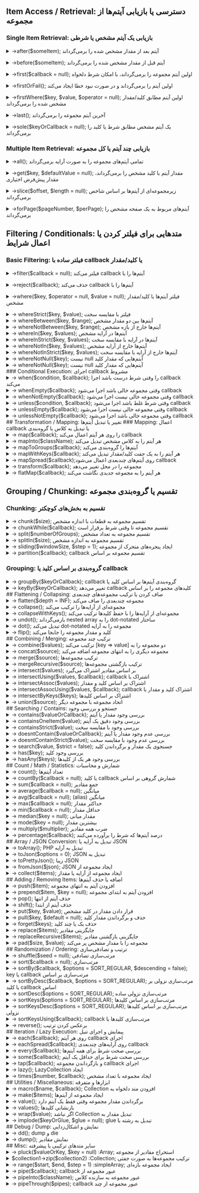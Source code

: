 ## Item Access / Retrieval: دسترسی یا بازیابی آیتم‌ها از مجموعه
### Single Item Retrieval: بازیابی یک آیتم مشخص یا شرطی
<details dir="ltr"><summary>
->after($someItem); آیتم بعد از مقدار مشخص شده را برمی‌گرداند
</summary><pre style="font-size: 12px">
$collection->after(
    $someItem,       // The value or callback to locate the reference item
    $strict = false  // Whether to use strict comparison (===)
);

// Example 1: basic usage
collect([1, 2, 3, 4])->after(2); // returns 3

// Example 2: strict comparison
collect([2, 4, 6, 8])->after('4', strict: true); // returns null (because '4' !== 4)

// Example 3: using a callback
collect([2, 4, 6, 8])->after(function (int $item, int $key) {
    return $item > 5;
}); // returns 8

// Example 4: if item not found
collect([10, 20, 30])->after(50); // returns null
</pre></details>
<details dir="ltr"><summary >
->before($someItem); آیتم قبل از مقدار مشخص شده را برمی‌گرداند
</summary><pre style="font-size: 12px">
$collection->before(
    $someItem,       // The value or callback to locate the reference item
    $strict = false  // Whether to use strict comparison (===)
);

// Example 1: basic usage
collect([1, 2, 3, 4])->before(3); // returns 2

// Example 2: strict comparison
collect([2, 4, 6, 8])->before('6', strict: true); // returns null (because '6' !== 6)

// Example 3: using a callback
collect([2, 4, 6, 8])->before(function (int $item, int $key) {
    return $item > 5;
}); // returns 4

// Example 4: if item not found
collect([10, 20, 30])->before(5); // returns null
</pre></details>
<details dir="ltr"><summary>
->first($callback = null); اولین آیتم مجموعه را برمی‌گرداند، با امکان شرط دلخواه
</summary><pre style="font-size: 12px">
$collection->first(
    $callback = null,  // Optional callback to filter items
    $default = null    // Value to return if no items match
);

// Example 1: basic usage
collect([1, 2, 3, 4])->first(); // returns 1

// Example 2: using a callback
collect([1, 2, 3, 4])->first(function ($item) {
    return $item > 2;
}); // returns 3

// Example 3: callback with default value
collect([1, 2, 3, 4])->first(function ($item) {
    return $item > 10;
}, 'not found'); // returns 'not found'
</pre></details>
<details dir="ltr"><summary>
->firstOrFail(); اولین آیتم را برمی‌گرداند و در صورت نبود خطا ایجاد می‌کند
</summary><pre style="font-size: 12px">
$collection->firstOrFail(
    $callback = null  // Optional callback to filter items
);

collect([1, 2, 3])->firstOrFail(); // returns 1
collect([1, 2, 3])->firstOrFail(function ($item) { return $item > 1; }); // returns 2
collect([])->firstOrFail(); // throws Illuminate\Support\ItemNotFoundException
</pre></details>
<details dir="ltr"><summary>
->firstWhere($key, $value, $operator = null); اولین آیتم مطابق کلید/مقدار مشخص شده را برمی‌گرداند
</summary><pre style="font-size: 12px">
$collection->firstWhere(
    $key,       // Field or key to check
    $value,     // Value to compare
    $operator = '='  // Comparison operator: '===', '!==', '!=', '==', '=', etc
);

collect([['price'=>100], ['price'=>200]])->firstWhere('price', 200); // returns ['price'=>200]
collect([['price'=>100], ['price'=>200]])->firstWhere('price', 150, '>'); // returns ['price'=>200]
collect([['price'=>100]])->firstWhere('price', 200); // returns null
</pre></details>
<details dir="ltr"><summary>
->last(); آخرین آیتم مجموعه را برمی‌گرداند
</summary><pre style="font-size: 12px">
$collection->last(
    $callback = null,  // Optional callback to filter items
    $default = null    // Value to return if no items match
);

collect([1,2,3])->last(); // returns 3
collect([1,2,3,4])->last(function ($item) { return $item % 2 === 0; }); // returns 4
collect([1,3,5])->last(function ($item) { return $item % 2 === 0; }, 'not found'); // returns 'not found'
</pre></details>
<details dir="ltr"><summary>
->sole($keyOrCallback = null); یک آیتم مشخص مطابق شرط یا کلید را برمی‌گرداند
</summary><pre style="font-size: 12px">
$collection->sole(
    $keyOrCallback = null  // Key or callback to locate a single item
);

collect([1])->sole(); // returns 1
collect([1,2,3])->sole(function ($item) { return $item > 2; }); // returns 3
collect([1,2,3,4])->sole(function ($item) { return $item > 1; }); // throws Illuminate\Support\MultipleItemsFoundException
</pre></details>

### Multiple Item Retrieval: بازیابی چند آیتم یا کل مجموعه
<details dir="ltr"><summary>
->all(); تمامی آیتم‌های مجموعه را به صورت آرایه برمی‌گرداند
</summary><pre style="font-size: 12px">
$collection->all();

collect([1,2,3])->all(); // returns [1,2,3]
collect([])->all(); // returns []
</pre></details>
<details dir="ltr"><summary>
->get($key, $defaultValue = null); مقدار آیتم با کلید مشخص را برمی‌گرداند، مقدار پیش‌فرض اختیاری
</summary><pre style="font-size: 12px">
$collection->get(
    $key,           // The key of the item to retrieve
    $defaultValue = null  // Value to return if key does not exist
);

collect(['name'=>'Alice', 'age'=>25])->get('name'); // returns 'Alice'
collect(['name'=>'Alice'])->get('age', 0); // returns 0
</pre></details>
<details dir="ltr"><summary>
->slice($offset, $length = null); زیرمجموعه‌ای از آیتم‌ها بر اساس شاخص برمی‌گرداند
</summary><pre style="font-size: 12px">
$collection->slice(
    $offset,      // Starting index
    $length = null // Number of items to return (all remaining if null)
);

collect([1,2,3,4,5])->slice(2); // returns [3,4,5]
collect([1,2,3,4,5])->slice(1, 3); // returns [2,3,4]
</pre></details>
<details dir="ltr"><summary>
->forPage($pageNumber, $perPage); آیتم‌های مربوط به یک صفحه مشخص را برمی‌گرداند
</summary><pre style="font-size: 12px">
$collection->forPage(
    $pageNumber, // Page number (1-based)
    $perPage     // Number of items per page
);

collect([1,2,3,4,5,6])->forPage(2, 2); // returns [3,4]
collect([1,2,3,4,5,6])->forPage(3, 2); // returns [5,6]
</pre></details>
## Filtering / Conditionals: متدهایی برای فیلتر کردن یا اعمال شرایط
### Basic Filtering: فیلتر ساده با callback یا کلید/مقدار
<details dir="ltr"><summary>
->filter($callback = null); <bdi>آیتم‌ها را با callback فیلتر می‌کند</bdi>
</summary><pre style="font-size: 12px">
$collection->filter(
    $callback = null // Callback function to determine if item should be included
);

collect([1,2,3,4,5])->filter(fn($item) => $item > 2); // returns [3,4,5]
collect([1,2,3,4,5])->filter(); // returns all non-falsy items
</pre></details>
<details dir="ltr"><summary>
->reject($callback); <bdi> آیتم‌ها را با callback حذف می‌کند</bdi>
</summary><pre style="font-size: 12px">
$collection->reject(
    $callback // Callback function to determine if item should be excluded
);

collect([1,2,3,4,5])->reject(fn($item) => $item > 3); // returns [1,2,3]
</pre></details>
<details dir="ltr"><summary>
->where($key, $operator = null, $value = null); فیلتر آیتم‌ها با کلید/مقدار مشخص
</summary><pre style="font-size: 12px">
$collection->where(
    $key,        // Field/key to check
    $operator = null, // Comparison operator: '===', '!==', '!=', '==', '=', '&lt;&gt;', '&gt;', '&lt;', '>=', '&lt;='
    $value = null     // Value to compare against
);

collect([
    ['product'=>'Desk','price'=>200],
    ['product'=>'Chair','price'=>100]
])->where('price', '=', 100); // returns [['product'=>'Chair','price'=>100]]

collect([2,4,6,8])->where('value', '&gt;', 5); // returns [6,8]
collect([2,4,6,8])->where('value', '&lt;', 5); // returns [2,4]
</pre></details>
<details dir="ltr"><summary>
-> whereStrict($key, $value); فیلتر با مقایسه سخت
</summary><pre style="font-size: 12px">
$collection->whereStrict(
    $key,                 // کلید یا نام فیلد برای مقایسه
    $value                // مقدار مورد مقایسه با مقایسه سخت (strict)
);
$filtered = $collection->whereStrict('price', 100); // آیتم‌هایی که قیمت آنها دقیقاً برابر 100 است
$filtered = $collection->whereStrict('name', 'John'); // آیتم‌هایی که نام آنها دقیقاً 'John' است
</pre></details>
<details dir="ltr"><summary>
-> whereBetween($key, $range); آیتم‌ها بین دو مقدار مشخص
</summary><pre style="font-size: 12px">
$collection->whereBetween(
    $key,     // کلید یا نام فیلد برای مقایسه
    $range    // آرایه شامل مقدار حداقل و حداکثر [min, max]
);
$filtered = $collection->whereBetween('price', [50, 150]); // آیتم‌هایی که قیمتشان بین 50 و 150 است
$filtered = $collection->whereBetween('age', [18, 30]);    // آیتم‌هایی که سنشان بین 18 و 30 است
</pre></details>
<details dir="ltr"><summary>
-> whereNotBetween($key, $range); آیتم‌ها خارج از بازه مشخص
</summary><pre style="font-size: 12px">
$collection->whereNotBetween(
    $key,    // کلید یا نام فیلد برای مقایسه
    $range   // آرایه شامل مقدار حداقل و حداکثر [min, max]
);
$filtered = $collection->whereNotBetween('price', [50, 150]); // آیتم‌هایی که قیمتشان خارج از 50 تا 150 است
</pre></details>
<details dir="ltr"><summary>
-> whereIn($key, $values); آیتم‌ها در آرایه مشخص
</summary><pre style="font-size: 12px">
$collection->whereIn(
    $key,     // کلید یا نام فیلد
    $values   // آرایه مقادیر معتبر
);
$filtered = $collection->whereIn('category', ['Books', 'Electronics']); // آیتم‌هایی که دسته‌شان یکی از این مقادیر است
</pre></details>
<details dir="ltr"><summary>
-> whereInStrict($key, $values); آیتم‌ها در آرایه با مقایسه سخت
</summary><pre style="font-size: 12px">
$collection->whereInStrict(
    $key,     // کلید یا نام فیلد
    $values   // آرایه مقادیر معتبر با مقایسه سخت
);
$filtered = $collection->whereInStrict('category', ['Books', 'Electronics']); // آیتم‌هایی که دسته‌شان دقیقاً یکی از این مقادیر است
</pre></details>
<details dir="ltr"><summary>
-> whereNotIn($key, $values); آیتم‌ها خارج از آرایه مشخص
</summary><pre style="font-size: 12px">
$collection->whereNotIn(
    $key,     // کلید یا نام فیلد
    $values   // آرایه مقادیر برای حذف
);
$filtered = $collection->whereNotIn('category', ['Books', 'Electronics']); // آیتم‌هایی که دسته‌شان یکی از این مقادیر نیست
</pre></details>
<details dir="ltr"><summary>
-> whereNotInStrict($key, $values); آیتم‌ها خارج از آرایه با مقایسه سخت
</summary><pre style="font-size: 12px">
$collection->whereNotInStrict(
    $key,     // کلید یا نام فیلد
    $values   // آرایه مقادیر برای حذف با مقایسه سخت
);
$filtered = $collection->whereNotInStrict('category', ['Books', 'Electronics']); // آیتم‌هایی که دسته‌شان دقیقاً یکی از این مقادیر نیست
</pre></details>
<details dir="ltr"><summary>
-> whereNotNull($key); <span dir="rtl">آیتم‌هایی که مقدار کلید null نیست</span>
</summary><pre style="font-size: 12px">
$collection->whereNotNull(
    $key  // کلید یا نام فیلد برای بررسی مقدار غیر null
);
$filtered = $collection->whereNotNull('deleted_at'); // آیتم‌هایی که deleted_at آن‌ها null نیست
</pre></details>
<details dir="ltr"><summary>
-> whereNotNull($key); <span dir="rtl">آیتم‌هایی که مقدار کلید null نیست</span>
</summary><pre style="font-size: 12px">
$collection->whereNotNull(
    $key  // کلید یا نام فیلد برای بررسی مقدار غیر null
);
$filtered = $collection->whereNotNull('deleted_at'); // آیتم‌هایی که deleted_at آن‌ها null نیست
</pre></details>
### Conditional Execution: اجرای callback مشروط
<details dir="ltr"><summary>
-> when($condition, $callback); <span dir=rtl>callback را وقتی شرط درست باشد اجرا می‌کند</span>

</summary><pre style="font-size: 12px">
$collection->when(
    $condition,  // شرطی که در صورت true بودن callback اجرا می‌شود
    $callback    // callback برای اجرای عملیاتی روی مجموعه
);
$collection->when($userIsAdmin, fn($c) => $c->push('admin')); // وقتی کاربر ادمین است، آیتم admin اضافه می‌شود
</pre></details>
<details dir="ltr"><summary>
-> whenEmpty($callback); <span dir=rtl>callback وقتی مجموعه خالی باشد اجرا می‌شود</span>

</summary><pre style="font-size: 12px">
$collection->whenEmpty(
    $callback  // callback برای اجرای عملیاتی وقتی مجموعه خالی است
);
$collection->whenEmpty(fn($c) => $c->push('default')); // اگر مجموعه خالی بود، آیتم default اضافه می‌شود
</pre></details>
<details dir="ltr"><summary>
-> whenNotEmpty($callback); <span dir=rtl>callback وقتی مجموعه خالی نیست اجرا می‌شود</span>

</summary><pre style="font-size: 12px">
$collection->whenNotEmpty(
    $callback  // Callback to execute when the collection is not empty
);
$collection->whenNotEmpty(fn($c) => $c->push('exists')); // Adds 'exists' if collection is not empty
</pre></details>
<details dir="ltr"><summary>
-> unless($condition, $callback); <span dir=rtl>callback وقتی شرط غلط باشد اجرا می‌شود</span>

</summary><pre style="font-size: 12px">
$collection->unless(
    $condition, // Condition; callback runs if this is false
    $callback   // Callback to execute when condition is false
);
$collection->unless($userIsAdmin, fn($c) => $c->push('guest')); // Adds 'guest' if user is not admin
</pre></details>
<details dir="ltr"><summary>
-> unlessEmpty($callback); <span dir=rtl>callback وقتی مجموعه خالی نیست اجرا می‌شود</span>

</summary><pre style="font-size: 12px">
$collection->unlessEmpty(
    $callback // Callback to execute when the collection is not empty
);
$collection->unlessEmpty(fn($c) => $c->push('exists')); // Adds 'exists' if collection is not empty
</pre></details>
<details dir="ltr"><summary>
-> unlessNotEmpty($callback); <span dir=rtl>callback وقتی مجموعه خالی باشد اجرا می‌شود</span>

</summary><pre style="font-size: 12px">
$collection->unlessNotEmpty(
    $callback // Callback to execute when the collection is empty
);
$collection->unlessNotEmpty(fn($c) => $c->push('default')); // Adds 'default' if collection is empty
</pre></details>
## Transformation / Mapping: تغییر یا تبدیل آیتم‌ها
### Mapping: اعمال callback یا تبدیل به کلاس یا گروه‌بندی
<details dir="ltr"><summary>
-> map($callback); <span dir=rtl>callback را روی هر آیتم اعمال می‌کند</span>

</summary><pre style="font-size: 12px">
$collection->map(
    $callback // Callback to apply to each item
);
$collection->map(fn($item) => $item * 2); // Doubles each item
</pre></details>
<details dir="ltr"><summary>
-> mapInto($className); هر آیتم را به کلاس مشخص تبدیل می‌کند
</summary><pre style="font-size: 12px">
$collection->mapInto(
    $className // Class name to convert each item into
);
$collection->mapInto(User::class); // Converts each item to a User instance
</pre></details>
<details dir="ltr"><summary>
-> mapToGroups($callback); آیتم‌ها را گروه‌بندی می‌کند
</summary><pre style="font-size: 12px">
$collection->mapToGroups(
    $callback // Callback returning [groupKey => value] for grouping
);
$collection->mapToGroups(fn($item) => [$item->type => $item]); // Groups items by type
</pre></details>
<details dir="ltr"><summary>
-> mapWithKeys($callback); هر آیتم را به یک جفت کلید/مقدار تبدیل می‌کند
</summary><pre style="font-size: 12px">
$collection->mapWithKeys(
    $callback // Callback returning [key => value] for each item
);
$collection->mapWithKeys(fn($item) => [$item->id => $item->name]); // Maps id to name
</pre></details>
<details dir="ltr"><summary>
-> mapSpread($callback);<span dir=rtl> callback روی آیتم‌های چندبعدی اعمال می‌شود</span>
</summary><pre style="font-size: 12px">
$collection->mapSpread(
    $callback // Callback to apply to each sub-array spread as arguments
);
$collection->mapSpread(fn($a, $b) => $a + $b); // Sums pairs of values
</pre></details>
<details dir="ltr"><summary>
-> transform($callback); مجموعه را در محل تغییر می‌دهد
</summary><pre style="font-size: 12px">
$collection->transform(
    $callback // Callback to transform each item in-place
);
$collection->transform(fn($item) => $item * 2); // Doubles each item in the same collection
</pre></details>
<details dir="ltr"><summary>
-> flatMap($callback); هر آیتم را به مجموعه جدیدی نگاشت می‌کند
</summary><pre style="font-size: 12px">
$collection->flatMap(
    $callback // Callback that returns a collection for each item
);
$collection->flatMap(fn($item) => collect([$item, $item * 2])); // Maps each item to a collection of itself and its double
</pre></details>
 
## Grouping / Chunking: تقسیم یا گروه‌بندی مجموعه
### Chunking: تقسیم به بخش‌های کوچکتر
<details dir="ltr"><summary>
-> chunk($size); تقسیم مجموعه به قطعات با اندازه مشخص
</summary><pre style="font-size: 12px">
$collection->chunk(
    $size // Number of items per chunk
);
$collection->chunk(2); // Splits collection into chunks of 2 items each
</pre></details>
<details dir="ltr"><summary>
-> chunkWhile($callback); تقسیم مجموعه تا وقتی شرط برقرار است
</summary><pre style="font-size: 12px">
$collection->chunkWhile(
    $callback // Callback returning true to continue chunking
);
$collection->chunkWhile(fn($value, $key) => $value < 5); // Chunks while value < 5
</pre></details>
<details dir="ltr"><summary>
-> split($numberOfGroups); تقسیم مجموعه به تعداد مشخص
</summary><pre style="font-size: 12px">
$collection->split(
    $numberOfGroups // Number of groups to split into
);
$collection->split(3); // Splits collection into 3 groups
</pre></details>
<details dir="ltr"><summary>
-> splitIn($size); تقسیم مجموعه به اندازه مشخص
</summary><pre style="font-size: 12px">
$collection->splitIn(
    $size // Size of each group
);
$collection->splitIn(2); // Splits collection into groups of 2 items
</pre></details>
<details dir="ltr"><summary>
-> sliding($windowSize, $step = 1); ایجاد پنجره‌های متحرک از مجموعه
</summary><pre style="font-size: 12px">
$collection->sliding(
    $windowSize, // Number of items in each window
    $step = 1    // Step size for sliding window
);
$collection->sliding(2, 1); // Creates sliding windows of 2 items with step 1
</pre></details>
<details dir="ltr"><summary>
-> partition($callback); <span dir=rtl>تقسیم مجموعه بر اساس callback</span>

</summary><pre style="font-size: 12px">
$collection->partition(
    $callback // Callback returning true/false to partition items
);
$collection->partition(fn($item) => $item > 5); // Splits items into those >5 and &lt;=5
</pre></details>

### Grouping: گروه‌بندی بر اساس کلید یا callback
<details dir="ltr"><summary>
-> groupBy($keyOrCallback); <span dir=rtl>گروه‌بندی آیتم‌ها بر اساس کلید یا callback</span>

</summary><pre style="font-size: 12px">
$collection->groupBy(
    $keyOrCallback // Key name or callback function to group by
);
$collection->groupBy('category'); // Groups items by 'category' key
$collection->groupBy(fn($item) => $item->type); // Groups items using callback
</pre></details>
<details dir="ltr"><summary>
-> keyBy($keyOrCallback); <span dir=rtl>کلیدهای مجموعه را بر اساس callback تغییر می‌دهد</span>

</summary><pre style="font-size: 12px">
$collection->keyBy(
    $keyOrCallback // Key name or callback function to set as new keys
);
$collection->keyBy('id'); // Sets the 'id' field as key
$collection->keyBy(fn($item) => $item->slug); // Sets key using callback
</pre></details>
## Flattening / Collapsing: صاف کردن یا ترکیب مجموعه‌های چندبعدی
<details dir="ltr"><summary>
-> flatten($depth = INF); مجموعه چندبعدی را صاف می‌کند
</summary><pre style="font-size: 12px">
$collection->flatten(
    $depth = INF // The depth to flatten, default is INF for full flatten
);
collect([1, [2, [3, 4]]])->flatten(); // Returns [1, 2, 3, 4]
collect([1, [2, [3, 4]]])->flatten(1); // Returns [1, 2, [3, 4]]
</pre></details>
<details dir="ltr"><summary>
-> collapse(); مجموعه‌ای از آرایه‌ها را ترکیب می‌کند
</summary><pre style="font-size: 12px">
$collection->collapse();
collect([[1, 2], [3, 4]])->collapse(); // Returns [1, 2, 3, 4]
</pre></details>
<details dir="ltr"><summary>
-> collapseWithKeys(); مجموعه‌ای از آرایه‌ها را با حفظ کلیدها ترکیب می‌کند
</summary><pre style="font-size: 12px">
$collection->collapseWithKeys();
collect([['a' => 1], ['b' => 2]])->collapseWithKeys(); // Returns ['a' => 1, 'b' => 2]
</pre></details>
<details dir="ltr"><summary>
-> undot(); <span dir=rtl>ساختار dot-notated را به nested array بازمی‌گرداند</span>

</summary><pre style="font-size: 12px">
$collection->undot();
collect(['user.name' => 'John'])->undot(); // Returns ['user' => ['name' => 'John']]
</pre></details>
<details dir="ltr"><summary>
-> dot(); <span dir=rtl>مجموعه را به آرایه dot-notated تبدیل می‌کند</span>

</summary><pre style="font-size: 12px">
$collection->dot();
collect(['user' => ['name' => 'John']])->dot(); // Returns ['user.name' => 'John']
</pre></details>
<details dir="ltr"><summary>
-> flip(); کلید و مقدار مجموعه را جابجا می‌کند
</summary><pre style="font-size: 12px">
$collection->flip();
collect(['a' => 1, 'b' => 2])->flip(); // Returns [1 => 'a', 2 => 'b']
</pre></details>
## Combining / Merging: ترکیب چند مجموعه
<details dir="ltr"><summary>
-> combine($values); <span dir=rtl>دو مجموعه را به [key => value] ترکیب می‌کند</span>

</summary><pre style="font-size: 12px">
$collection->combine(
    $values // The values to combine with the keys of the collection
);
collect(['a', 'b'])->combine([1, 2]); // Returns ['a' => 1, 'b' => 2]
</pre></details>
<details dir="ltr"><summary>
-> concat($source); مجموعه دیگری را به انتهای مجموعه اضافه می‌کند
</summary><pre style="font-size: 12px">
$collection->concat(
    $source // Another collection or array to append
);
collect([1, 2])->concat([3, 4]); // Returns [1, 2, 3, 4]
</pre></details>
<details dir="ltr"><summary>
-> merge($source); ترکیب مجموعه‌ها
</summary><pre style="font-size: 12px">
$collection->merge(
    $source // Collection or array to merge
);
collect([1, 2])->merge([3, 4]); // Returns [1, 2, 3, 4]
</pre></details>
<details dir="ltr"><summary>
-> mergeRecursive($source); ترکیب بازگشتی مجموعه‌ها
</summary><pre style="font-size: 12px">
$collection->mergeRecursive(
    $source // Collection or array to merge recursively
);
collect(['a' => ['x' => 1]])->mergeRecursive(['a' => ['y' => 2]]); 
// Returns ['a' => ['x' => 1, 'y' => 2]]
</pre></details>
<details dir="ltr"><summary>
-> intersect($values); بر اساس مقادیر اشتراک می‌گیرد
</summary><pre style="font-size: 12px">
$collection->intersect(
    $values // Collection or array to compare values
);
collect([1, 2, 3])->intersect([2, 3, 4]); // Returns [2, 3]
</pre></details>
<details dir="ltr"><summary>
-> intersectUsing($values, $callback); <span dir=rtl>اشتراک با callback</span>

</summary><pre style="font-size: 12px">
$collection->intersectUsing(
    $values,   // Collection or array to compare values
    $callback  // Callback to determine equality
);
collect([1, 2, 3])->intersectUsing([2, 3, 4], fn($a, $b) => $a % 2 === $b % 2); 
// Returns [2]
</pre></details>
<details dir="ltr"><summary>
-> intersectAssoc($values); اشتراک بر اساس کلید و مقدار
</summary><pre style="font-size: 12px">
$collection->intersectAssoc(
    $values // Collection or array to compare key-value pairs
);
collect(['a' => 1, 'b' => 2])->intersectAssoc(['b' => 2, 'a' => 3]); 
// Returns ['b' => 2]
</pre></details>
<details dir="ltr"><summary>
-> intersectAssocUsing($values, $callback); <span dir=rtl>اشتراک کلید و مقدار با callback</span>

</summary><pre style="font-size: 12px">
$collection->intersectAssocUsing(
    $values,   // Collection or array to compare key-value pairs
    $callback  // Callback to determine equality
);
collect(['a' => 1, 'b' => 2])->intersectAssocUsing(['b' => 2, 'a' => 3], fn($a, $b) => $a % 2 === $b % 2); 
// Returns ['b' => 2]
</pre></details>
<details dir="ltr"><summary>
-> intersectByKeys($keys); اشتراک بر اساس کلیدها
</summary><pre style="font-size: 12px">
$collection->intersectByKeys(
    $keys // Collection, array, or keys to intersect with
);
collect(['a' => 1, 'b' => 2, 'c' => 3])->intersectByKeys(['b', 'c']); 
// Returns ['b' => 2, 'c' => 3]
</pre></details>
<details dir="ltr"><summary>
-> union($source); اتحاد مجموعه با مجموعه دیگر
</summary><pre style="font-size: 12px">
$collection->union(
    $source // Collection or array to unite with
);
collect(['a' => 1])->union(['b' => 2, 'a' => 3]); 
// Returns ['a' => 1, 'b' => 2]
</pre></details>
## Searching / Contains: جستجو و بررسی وجود
<details dir="ltr"><summary>
-> contains($valueOrCallback); بررسی وجود مقدار یا آیتم
</summary><pre style="font-size: 12px">
$collection->contains(
    $valueOrCallback // Value, key-value pair, or callback to check existence
);
collect([1, 2, 3])->contains(2); // Returns true
collect([1, 2, 3])->contains(fn($value) => $value > 2); // Returns true
</pre></details>
<details dir="ltr"><summary>
-> containsOneItem($value); بررسی وجود دقیق یک آیتم
</summary><pre style="font-size: 12px">
$collection->containsOneItem(
    $value // Exact value to check
);
collect([1, 2, 3, 2])->containsOneItem(2); // Returns false
collect([1, 2, 3])->containsOneItem(2); // Returns true
</pre></details>
<details dir="ltr"><summary>
-> containsStrict($value); بررسی وجود با مقایسه سخت
</summary><pre style="font-size: 12px">
$collection->containsStrict(
    $value // Value to check using strict comparison (===)
);
collect([1, 2, '3'])->containsStrict(3); // Returns false
collect([1, 2, 3])->containsStrict(3); // Returns true
</pre></details>
<details dir="ltr"><summary>
-> doesntContain($valueOrCallback); بررسی عدم وجود مقدار یا آیتم
</summary><pre style="font-size: 12px">
$collection->doesntContain(
    $valueOrCallback // Value, key-value pair, or callback to check non-existence
);
collect([1, 2, 3])->doesntContain(4); // Returns true
collect([1, 2, 3])->doesntContain(fn($value) => $value > 3); // Returns true
</pre></details>
<details dir="ltr"><summary>
-> doesntContainStrict($value); بررسی عدم وجود با مقایسه سخت
</summary><pre style="font-size: 12px">
$collection->doesntContainStrict(
    $value // Value to check using strict comparison (===)
);
collect([1, 2, '3'])->doesntContainStrict(3); // Returns true
collect([1, 2, 3])->doesntContainStrict(3); // Returns false
</pre></details>
<details dir="ltr"><summary>
-> search($value, $strict = false); جستجوی یک مقدار و برگرداندن کلید
</summary><pre style="font-size: 12px">
$collection->search(
    $value,  // Value to search for
    $strict = false // Whether to use strict comparison
);
collect([1, 2, 3])->search(2); // Returns 1
collect([1, 2, '3'])->search(3, true); // Returns false
</pre></details>
<details dir="ltr"><summary>
-> has($key); بررسی وجود کلید
</summary><pre style="font-size: 12px">
$collection->has(
    $key // Key or array of keys to check existence
);
collect(['name' => 'Alice', 'age' => 30])->has('age'); // Returns true
</pre></details>
<details dir="ltr"><summary>
-> hasAny($keys); بررسی وجود هر یک از کلیدها
</summary><pre style="font-size: 12px">
$collection->hasAny(
    $keys // Array of keys, returns true if any exist
);
collect(['name' => 'Alice', 'age' => 30])->hasAny(['email', 'age']); // Returns true
</pre></details>
## Count / Math / Statistics: شمارش و محاسبات
<details dir="ltr"><summary>
-> count(); تعداد آیتم‌ها
</summary><pre style="font-size: 12px">
$collection->count();
collect([1, 2, 3, 4])->count(); // Returns 4
</pre></details>
<details dir="ltr"><summary>
-> countBy($callback = null); <span dir=rtl>شمارش گروهی بر اساس callback یا کلید</span>
</summary><pre style="font-size: 12px">
$collection->countBy(
    $callback = null // Callback or key to group by before counting
);
collect([1, 2, 2, 3])->countBy(); // Returns [1 => 1, 2 => 2, 3 => 1]
collect(['apple', 'banana', 'apple'])->countBy(fn($item) => $item); // Returns ['apple' => 2, 'banana' => 1]
</pre></details>
<details dir="ltr"><summary>
-> sum($callback = null); جمع مقادیر
</summary><pre style="font-size: 12px">
$collection->sum(
    $callback = null // Optional callback to determine value for sum
);
collect([1, 2, 3, 4])->sum(); // Returns 10
collect([['price' => 100], ['price' => 200]])->sum(fn($item) => $item['price']); // Returns 300
</pre></details>
<details dir="ltr"><summary>
-> average($callback = null); میانگین
</summary><pre style="font-size: 12px">
$collection->average(
    $callback = null // Optional callback to determine value for average
);
collect([10, 20, 30])->average(); // Returns 20
</pre></details>
<details dir="ltr"><summary>
-> avg($callback = null); <span dir=rtl>میانگین (alias)</span>
</summary><pre style="font-size: 12px">
$collection->avg(
    $callback = null // Optional callback to determine value for average
);
collect([10, 20, 30])->avg(); // Returns 20
</pre></details>
<details dir="ltr"><summary>
-> max($callback = null); حداکثر مقدار
</summary><pre style="font-size: 12px">
$collection->max(
    $callback = null // Optional callback to determine value for comparison
);
collect([1, 3, 2, 5])->max(); // Returns 5
collect([['score' => 10], ['score' => 30]])->max(fn($item) => $item['score']); // Returns 30
</pre></details>
<details dir="ltr"><summary>
-> min($callback = null); حداقل مقدار
</summary><pre style="font-size: 12px">
$collection->min(
    $callback = null // Optional callback to determine value for comparison
);
collect([1, 3, 2, 5])->min(); // Returns 1
collect([['score' => 10], ['score' => 30]])->min(fn($item) => $item['score']); // Returns 10
</pre></details>
<details dir="ltr"><summary>
-> median($key = null); مقدار میانی
</summary><pre style="font-size: 12px">
$collection->median(
    $key = null // Optional key or callback to determine value
);
collect([1, 2, 3, 4, 5])->median(); // Returns 3
collect([['value' => 10], ['value' => 30], ['value' => 20]])->median('value'); // Returns 20
</pre></details>
<details dir="ltr"><summary>
-> mode($key = null); بیشترین مقدار
</summary><pre style="font-size: 12px">
$collection->mode(
    $key = null // Optional key or callback to determine value
);
collect([1, 2, 2, 3, 3, 3])->mode(); // Returns [3]
</pre></details>
<details dir="ltr"><summary>
-> multiply($multiplier); ضرب همه مقادیر
</summary><pre style="font-size: 12px">
$collection->multiply(
    $multiplier // Number to multiply each item by
);
collect([1, 2, 3])->multiply(2); // Returns [2, 4, 6]
</pre></details>
<details dir="ltr"><summary>
-> percentage($callback); درصد آیتم‌ها که شرط را برآورده می‌کنند
</summary><pre style="font-size: 12px">
$collection->percentage(
    $callback // Callback to check condition for each item
);
collect([1, 2, 3, 4, 5])->percentage(fn($item) => $item > 3); // Returns 40
</pre></details>
## Array / JSON Conversion: تبدیل به آرایه یا JSON
<details dir="ltr"><summary>
-> toArray(); <span dir=rtl>تبدیل به آرایه PHP</span>
</summary><pre style="font-size: 12px">
$collection->toArray();
collect([1, 2, 3])->toArray(); // Returns [1, 2, 3]
</pre></details>
<details dir="ltr"><summary>
-> toJson($options = 0); <span dir=rtl>تبدیل به JSON</span>
</summary><pre style="font-size: 12px">
$collection->toJson(
    $options = 0 // Optional JSON encode options
);
collect([1, 2, 3])->toJson(); // Returns '[1,2,3]'
</pre></details>
<details dir="ltr"><summary>
-> toPrettyJson(); <span dir=rtl>JSON زیبا</span>
</summary><pre style="font-size: 12px">
$collection->toPrettyJson();
collect([1, 2, 3])->toPrettyJson(); // Returns pretty printed JSON
</pre></details>
<details dir="ltr"><summary>
-> fromJson($json); <span dir=rtl>ایجاد مجموعه از JSON</span>

</summary><pre style="font-size: 12px">
$collection = collect()->fromJson(
    $json // JSON string to convert into Collection
);
collect()->fromJson('[1,2,3]'); // Returns Collection([1, 2, 3])
</pre></details>
<details dir="ltr"><summary>
-> collect($items); <span dir=rtl>ایجاد مجموعه از آرایه یا مقدار</span>
</summary><pre style="font-size: 12px">
$collection = collect(
    $items // Array or value to create collection from
);
collect([1, 2, 3]); // Returns Collection([1, 2, 3])
collect('value');   // Returns Collection(['value'])
</pre></details>
## Adding / Removing Items: اضافه یا حذف آیتم‌ها
<details dir="ltr"><summary>
-> push($item); افزودن آیتم به انتهای مجموعه
</summary><pre style="font-size: 12px">
$collection->push(
    $item // Item to add at the end of the collection
);
collect([1, 2, 3])->push(4); // Returns Collection([1, 2, 3, 4])
</pre></details>
<details dir="ltr"><summary>
-> prepend($item, $key = null); افزودن آیتم به ابتدای مجموعه
</summary><pre style="font-size: 12px">
$collection->prepend(
    $item, // Item to add at the beginning
    $key = null // Optional key for the item
);
collect([1, 2, 3])->prepend(0); // Returns Collection([0, 1, 2, 3])
collect([1, 2, 3])->prepend('first', 'a'); // Returns Collection(['a' => 'first', 1, 2, 3])
</pre></details>
<details dir="ltr"><summary>
-> pop(); حذف آیتم از انتها
</summary><pre style="font-size: 12px">
$removed = $collection->pop(); // Removes and returns the last item
collect([1, 2, 3])->pop(); // Returns 3, collection becomes [1, 2]
</pre></details>
<details dir="ltr"><summary>
-> shift(); حذف آیتم از ابتدا
</summary><pre style="font-size: 12px">
$removed = $collection->shift(); // Removes and returns the first item
collect([1, 2, 3])->shift(); // Returns 1, collection becomes [2, 3]
</pre></details>
<details dir="ltr"><summary>
-> put($key, $value); قرار دادن مقدار در کلید مشخص
</summary><pre style="font-size: 12px">
$collection->put(
    $key,   // Key to assign the value to
    $value  // Value to set
);
collect(['a' => 1, 'b' => 2])->put('c', 3); // Returns Collection(['a' => 1, 'b' => 2, 'c' => 3])
</pre></details>
<details dir="ltr"><summary>
-> pull($key, $default = null); حذف و برگرداندن مقدار کلید
</summary><pre style="font-size: 12px">
$value = $collection->pull(
    $key,       // Key to remove and return
    $default = null // Default value if key does not exist
);
$collection = collect(['a' => 1, 'b' => 2]);
$removed = $collection->pull('a'); // Returns 1, collection becomes ['b' => 2]
</pre></details>
<details dir="ltr"><summary>
-> forget($keys); حذف یک یا چند کلید
</summary><pre style="font-size: 12px">
$collection->forget(
    $keys // Single key or array of keys to remove
);
$collection = collect(['a' => 1, 'b' => 2, 'c' => 3]);
$collection->forget('b'); // Collection becomes ['a' => 1, 'c' => 3]
$collection->forget(['a', 'c']); // Collection becomes []
</pre></details>
<details dir="ltr"><summary>
-> replace($items); جایگزینی مقادیر
</summary><pre style="font-size: 12px">
$collection->replace(
    $items // Array or collection of new values
);
collect(['a' => 1, 'b' => 2])->replace(['b' => 20, 'c' => 30]); 
// Returns Collection(['a' => 1, 'b' => 20, 'c' => 30])
</pre></details>
<details dir="ltr"><summary>
-> replaceRecursive($items); جایگزینی بازگشتی مقادیر
</summary><pre style="font-size: 12px">
$collection->replaceRecursive(
    $items // Array or collection with nested values to merge recursively
);
$collection = collect(['a' => ['x' => 1], 'b' => 2]);
$collection->replaceRecursive(['a' => ['y' => 10], 'b' => 20]);
// Returns Collection(['a' => ['x' => 1, 'y' => 10], 'b' => 20])
</pre></details>
<details dir="ltr"><summary>
-> pad($size, $value); مجموعه را با مقدار مشخص پر می‌کند
</summary><pre style="font-size: 12px">
$collection->pad(
    $size,   // Desired total size
    $value   // Value to append if collection is smaller than size
);
collect([1, 2])->pad(5, 0); // Returns Collection([1, 2, 0, 0, 0])
</pre></details>
## Randomization / Ordering: ترتیب و تصادفی‌سازی
<details dir="ltr"><summary>
-> shuffle($seed = null); مرتب‌سازی تصادفی
</summary><pre style="font-size: 12px">
$collection->shuffle(
    $seed = null // Optional seed for reproducible random order
);
collect([1, 2, 3, 4])->shuffle(); // Returns items in random order
collect([1, 2, 3, 4])->shuffle(123); // Random order based on seed 123
</pre></details>
<details dir="ltr"><summary>
-> sort($callback = null); مرتب‌سازی
</summary><pre style="font-size: 12px">
$collection->sort(
    $callback = null // Optional callback to determine sort order
);
collect([4, 1, 3, 2])->sort(); // Returns Collection([1, 2, 3, 4])
collect([['name' => 'John'], ['name' => 'Jane']])
    ->sort(fn($a, $b) => strcmp($a['name'], $b['name'])); // Sort by name
</pre></details>
<details dir="ltr"><summary>
-> sortBy($callback, $options = SORT_REGULAR, $descending = false); <span dir=rtl>مرتب‌سازی بر اساس callback یا key</span>
</summary><pre style="font-size: 12px">
$collection->sortBy(
    $callback,     // Key or callback to sort by
    $options = SORT_REGULAR,  // Sorting type
    $descending = false       // Sort descending if true
);
collect([['name' => 'John'], ['name' => 'Jane']])
    ->sortBy('name'); // Sort by name ascending
collect([['score' => 50], ['score' => 70]])
    ->sortBy(fn($item) => $item['score'], SORT_REGULAR, true); // Descending
</pre></details>
<details dir="ltr"><summary>
-> sortByDesc($callback, $options = SORT_REGULAR); <span dir=rtl>مرتب‌سازی نزولی بر اساس callback یا کلید</span>
</summary><pre style="font-size: 12px">
$collection->sortByDesc(
    $callback,           // Key or callback to sort by
    $options = SORT_REGULAR // Sorting type
);
collect([['name' => 'John'], ['name' => 'Jane']])
    ->sortByDesc('name'); // Sort by name descending
</pre></details>
<details dir="ltr"><summary>
-> sortDesc($options = SORT_REGULAR); مرتب‌سازی نزولی ساده
</summary><pre style="font-size: 12px">
$collection->sortDesc(
    $options = SORT_REGULAR // Sorting type
);
collect([1, 3, 2, 4])->sortDesc(); // Returns Collection([4, 3, 2, 1])
</pre></details>
<details dir="ltr"><summary>
-> sortKeys($options = SORT_REGULAR); مرتب‌سازی بر اساس کلیدها
</summary><pre style="font-size: 12px">
$collection->sortKeys(
    $options = SORT_REGULAR // Sorting type
);
collect(['b' => 2, 'a' => 1])->sortKeys(); // Returns ['a' => 1, 'b' => 2]
</pre></details>
<details dir="ltr"><summary>
-> sortKeysDesc($options = SORT_REGULAR); مرتب‌سازی بر اساس کلیدها نزولی
</summary><pre style="font-size: 12px">
$collection->sortKeysDesc(
    $options = SORT_REGULAR // Sorting type
);
collect(['a' => 1, 'b' => 2])->sortKeysDesc(); // Returns ['b' => 2, 'a' => 1]
</pre></details>
<details dir="ltr"><summary>
-> sortKeysUsing($callback); <span dir=rtl>مرتب‌سازی کلیدها با callback</span>
</summary><pre style="font-size: 12px">
$collection->sortKeysUsing(
    $callback // Callback to compare keys
);
collect(['b' => 2, 'a' => 1])
    ->sortKeysUsing(fn($a, $b) => strcmp($a, $b)); // Custom key sort
</pre></details>
<details dir="ltr"><summary>
-> reverse(); برعکس کردن ترتیب
</summary><pre style="font-size: 12px">
$collection->reverse();
collect([1, 2, 3])->reverse(); // Returns Collection([3, 2, 1])
</pre></details>
## Iteration / Lazy Execution: پیمایش و اجرای تنبل
<details dir="ltr"><summary>
-> each($callback); <span dir=rtl>اجرای callback روی هر آیتم</span>
</summary><pre style="font-size: 12px">
$collection->each(
    $callback // Function to apply to each item
);
collect([1, 2, 3])->each(fn($item) => print($item)); // Prints 1 2 3
</pre></details>
<details dir="ltr"><summary>
-> eachSpread($callback); <span dir=rtl>callback روی آرایه‌های چندبعدی</span>
</summary><pre style="font-size: 12px">
$collection->eachSpread(
    $callback // Function to apply to each sub-array
);
collect([[1, 2], [3, 4]])
    ->eachSpread(fn($a, $b) => print($a + $b)); // Prints 3 7
</pre></details>
<details dir="ltr"><summary>
-> every($callback); بررسی صحت شرط برای همه آیتم‌ها
</summary><pre style="font-size: 12px">
$collection->every(
    $callback // Function returning boolean for each item
);
collect([2, 4, 6])->every(fn($value) => $value % 2 === 0); // Returns true
</pre></details>
<details dir="ltr"><summary>
-> some($callback); بررسی صحت شرط برای حداقل یک آیتم
</summary><pre style="font-size: 12px">
$collection->some(
    $callback // Function returning boolean for each item
);
collect([1, 3, 4])->some(fn($value) => $value % 2 === 0); // Returns true
</pre></details>
<details dir="ltr"><summary>
-> tap($callback); <span dir=rtl>اجرای callback و بازگرداندن مجموعه</span>
</summary><pre style="font-size: 12px">
$collection->tap(
    $callback // Function to perform side effects
);
collect([1, 2, 3])->tap(fn($c) => print(count($c))); // Prints 3 and returns collection
</pre></details>
<details dir="ltr"><summary>
-> lazy(); <span dir=rtl>ایجاد LazyCollection</span>
</summary><pre style="font-size: 12px">
$collection->lazy();
collect([1, 2, 3])->lazy(); // Returns a LazyCollection
</pre></details>
<details dir="ltr"><summary>
-> times($number, $callback); ایجاد مجموعه با تعداد مشخص
</summary><pre style="font-size: 12px">
Collection::times(
    $number,   // Number of times to execute callback
    $callback  // Function returning item value
);
Collection::times(3, fn($i) => $i * 2); // Returns Collection([2, 4, 6])
</pre></details>
## Utilities / Miscellaneous: ابزارها و متفرقه
<details dir="ltr"><summary>
-> macro($name, $callback); <span dir=rtl>افزودن متد دلخواه به Collection</span>
</summary><pre style="font-size: 12px">
Collection::macro(
    $name,      // Name of the custom method
    $callback   // Function implementing the method
);
Collection::macro('double', fn($collection) => $collection->map(fn($i) => $i * 2));
// Now all collections have ->double() method
</pre></details>
<details dir="ltr"><summary>
-> make($items); ایجاد مجموعه از آیتم‌ها
</summary><pre style="font-size: 12px">
Collection::make(
    $items // Array or items to create a collection from
);
$collection = Collection::make([1, 2, 3]); // Creates a collection with 3 items
</pre></details>
<details dir="ltr"><summary>
-> value(); برگرداندن مقدار مجموعه وقتی فقط یک آیتم دارد
</summary><pre style="font-size: 12px">
$collection->value();
collect([42])->value(); // Returns 42
</pre></details>
<details dir="ltr"><summary>
-> values(); بازنشانی کلیدها
</summary><pre style="font-size: 12px">
$collection->values();
collect([3 => 'a', 7 => 'b'])->values(); // Returns ['a', 'b'] with keys reset
</pre></details>
<details dir="ltr"><summary>
-> wrap($value); <span dir=rtl>تبدیل مقدار به Collection اگر نباشد</span>
</summary><pre style="font-size: 12px">
Collection::wrap(
    $value // Single value or array
);
Collection::wrap(5); // Returns Collection([5])
Collection::wrap([1, 2]); // Returns Collection([1, 2])
</pre></details>
<details dir="ltr"><summary>
-> implode($keyOrGlue, $glue = null); <span dir=rtl>تبدیل به رشته با glue</span>
</summary><pre style="font-size: 12px">
$collection->implode(
    $keyOrGlue, // Key or glue string
    $glue = null // Optional glue if first parameter is key
);
collect(['name' => 'Alice', 'age' => 25])->implode(', '); // Returns "Alice, 25"
</pre></details>
## Debug / Dump: نمایش و اشکال‌زدایی
<details dir="ltr"><summary>
-> dd(); dump و die
</summary><pre style="font-size: 12px">
$collection->dd();
// Dumps the collection contents and stops execution
collect([1, 2, 3])->dd(); // Outputs the array and stops
</pre></details>
<details dir="ltr"><summary>
-> dump(); نمایش مقادیر
</summary><pre style="font-size: 12px">
$collection->dump();
// Dumps the collection contents without stopping execution
collect([1, 2, 3])->dump(); // Outputs the array but continues execution
</pre></details>
## Misc: سایر متدهای ترکیبی یا پیشرفته
<details dir="ltr"><summary>
-> pluck($valueOrKey, $key = null) :Array; استخراج مقادیر از مجموعه
</summary><pre style="font-size: 12px">
$collection->pluck(
    $valueOrKey,    // The value field or callback to extract
    $key = null     // Optional key to use for the resulting collection
);
$collection = collect([
    ['name' => 'Alice', 'age' => 25],
    ['name' => 'Bob', 'age' => 30]
]);
$names = $collection->pluck('name'); // ['Alice', 'Bob']
$ages = $collection->pluck('age', 'name'); // ['Alice' => 25, 'Bob' => 30]
</pre></details>
<details dir="ltr"><summary>
$collection1->zip($collection2) :Collection; ترکیب مجموعه‌ها به صورت جفتی
</summary><pre style="font-size: 12px">
$collection->zip($items);
// Combines two collections together, pairing values by index
$collection1 = collect([1, 2, 3]);
$collection2 = collect(['a', 'b', 'c']);
$zipped = $collection1->zip($collection2); // [[1, 'a'], [2, 'b'], [3, 'c']]
</pre></details>
<details dir="ltr"><summary>
-> range($start, $end, $step = 1) :simpleArray; ایجاد مجموعه بازه‌ای
</summary><pre style="font-size: 12px">
$collection->range(
    $start,    // Starting number
    $end,      // Ending number
    $step = 1  // Increment step
);
$numbers = collect()->range(1, 5); // [1, 2, 3, 4, 5]
$numbersWithStep = collect()->range(0, 10, 2); // [0, 2, 4, 6, 8, 10]
</pre></details>
<details dir="ltr"><summary>
-> pipe($callback); <span dir=rtl>عبور مجموعه از callback</span>
</summary><pre style="font-size: 12px">
$collection->pipe(
    $callback  // Callback function to process the collection
);
$collection = collect([1, 2, 3]);
$result = $collection->pipe(function ($col) {
    return $col->sum();
}); // 6
</pre></details>
<details dir="ltr"><summary>
-> pipeInto($className); عبور مجموعه به سازنده کلاس
</summary><pre style="font-size: 12px">
$collection->pipeInto(
    $className  // Class name to pass collection into constructor
);
$collection = collect([1, 2, 3]);
$object = $collection->pipeInto(SomeClass::class);
</pre></details>
<details dir="ltr"><summary>
-> pipeThrough($pipes); <span dir=rtl>عبور مجموعه از چند callback</span>
</summary><pre style="font-size: 12px">
$collection->pipeThrough(
    $pipes  // Array of callback functions to process the collection sequentially
);
$collection = collect([1, 2, 3]);
$result = $collection->pipeThrough([
    fn($col) => $col->map(fn($x) => $x * 2),
    fn($col) => $col->filter(fn($x) => $x > 2)
]); // [4, 6]
</pre></details>

